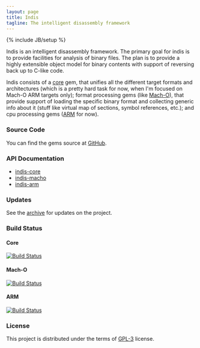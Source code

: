```yaml
---
layout: page
title: Indis
tagline: The intelligent disassembly framework
---
```

{% include JB/setup %}

Indis is an intelligent disassembly framework. The primary goal for indis is to provide facilities for analysis of binary files. The plan is to provide a highly extensible object model for binary contents with support of reversing back up to C-like code.

Indis consists of a [core](http://github.com/indis/indis-core) gem, that unifies all the different target formats and architectures (which is a pretty hard task for now, when I'm focused on Mach-O ARM targets only); format processing gems (like [Mach-O](http://github.com/indis/indis-macho)), that provide support of loading the specific binary format and collecting generic info about it (stuff like virtual map of sections, symbol references, etc.); and cpu processing gems ([ARM](http://github.com/indis/indis-arm) for now).

### Source Code

You can find the gems source at [GitHub](http://github.com/indis).

### API Documentation

 - [indis-core](http://rdoc.info/github/indis/indis-core/frames)
 - [indis-macho](http://rdoc.info/github/indis/indis-macho/frames)
 - [indis-arm](http://rdoc.info/github/indis/indis-arm/frames)

### Updates

See the [archive](/archive.html) for updates on the project.

### Build Status

#### Core
[![Build Status](https://secure.travis-ci.org/indis/indis-core.png?branch=master)](http://travis-ci.org/indis/indis-core)

#### Mach-O
[![Build Status](https://secure.travis-ci.org/indis/indis-macho.png?branch=master)](http://travis-ci.org/indis/indis-macho)

#### ARM
[![Build Status](https://secure.travis-ci.org/indis/indis-arm.png?branch=master)](http://travis-ci.org/indis/indis-arm)

### License

This project is distributed under the terms of [GPL-3](http://www.gnu.org/licenses/gpl.html) license.